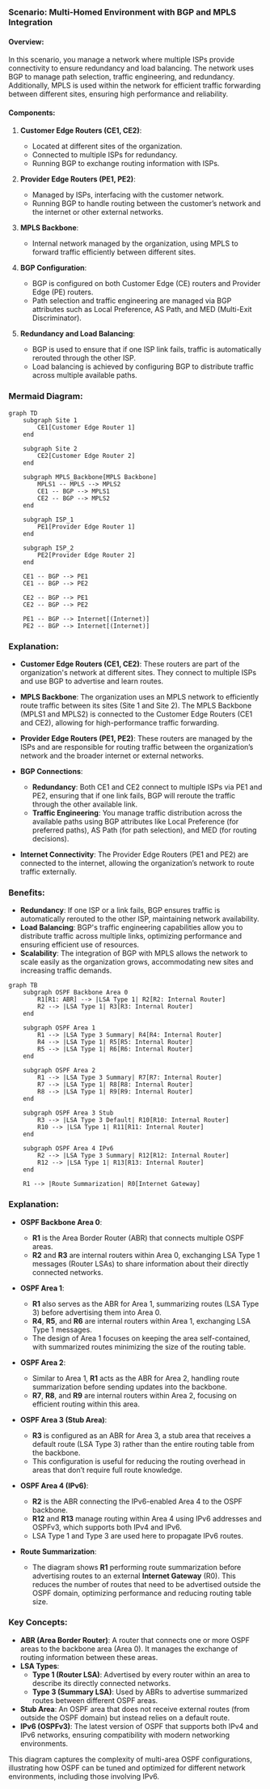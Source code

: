 
### Scenario: Multi-Homed Environment with BGP and MPLS Integration

#### Overview:
In this scenario, you manage a network where multiple ISPs provide connectivity to ensure redundancy and load balancing. The network uses BGP to manage path selection, traffic engineering, and redundancy. Additionally, MPLS is used within the network for efficient traffic forwarding between different sites, ensuring high performance and reliability.

#### Components:
1. **Customer Edge Routers (CE1, CE2)**:
   - Located at different sites of the organization.
   - Connected to multiple ISPs for redundancy.
   - Running BGP to exchange routing information with ISPs.

2. **Provider Edge Routers (PE1, PE2)**:
   - Managed by ISPs, interfacing with the customer network.
   - Running BGP to handle routing between the customer’s network and the internet or other external networks.

3. **MPLS Backbone**:
   - Internal network managed by the organization, using MPLS to forward traffic efficiently between different sites.

4. **BGP Configuration**:
   - BGP is configured on both Customer Edge (CE) routers and Provider Edge (PE) routers.
   - Path selection and traffic engineering are managed via BGP attributes such as Local Preference, AS Path, and MED (Multi-Exit Discriminator).

5. **Redundancy and Load Balancing**:
   - BGP is used to ensure that if one ISP link fails, traffic is automatically rerouted through the other ISP.
   - Load balancing is achieved by configuring BGP to distribute traffic across multiple available paths.

### Mermaid Diagram:

```mermaid
graph TD
    subgraph Site 1
        CE1[Customer Edge Router 1]
    end
    
    subgraph Site 2
        CE2[Customer Edge Router 2]
    end
    
    subgraph MPLS_Backbone[MPLS Backbone]
        MPLS1 -- MPLS --> MPLS2
        CE1 -- BGP --> MPLS1
        CE2 -- BGP --> MPLS2
    end
    
    subgraph ISP_1
        PE1[Provider Edge Router 1]
    end
    
    subgraph ISP_2
        PE2[Provider Edge Router 2]
    end
    
    CE1 -- BGP --> PE1
    CE1 -- BGP --> PE2
    
    CE2 -- BGP --> PE1
    CE2 -- BGP --> PE2
    
    PE1 -- BGP --> Internet[(Internet)]
    PE2 -- BGP --> Internet[(Internet)]
```

### Explanation:
- **Customer Edge Routers (CE1, CE2)**: These routers are part of the organization's network at different sites. They connect to multiple ISPs and use BGP to advertise and learn routes.
  
- **MPLS Backbone**: The organization uses an MPLS network to efficiently route traffic between its sites (Site 1 and Site 2). The MPLS Backbone (MPLS1 and MPLS2) is connected to the Customer Edge Routers (CE1 and CE2), allowing for high-performance traffic forwarding.

- **Provider Edge Routers (PE1, PE2)**: These routers are managed by the ISPs and are responsible for routing traffic between the organization’s network and the broader internet or external networks.

- **BGP Connections**:
  - **Redundancy**: Both CE1 and CE2 connect to multiple ISPs via PE1 and PE2, ensuring that if one link fails, BGP will reroute the traffic through the other available link.
  - **Traffic Engineering**: You manage traffic distribution across the available paths using BGP attributes like Local Preference (for preferred paths), AS Path (for path selection), and MED (for routing decisions).

- **Internet Connectivity**: The Provider Edge Routers (PE1 and PE2) are connected to the internet, allowing the organization’s network to route traffic externally.

### Benefits:
- **Redundancy**: If one ISP or a link fails, BGP ensures traffic is automatically rerouted to the other ISP, maintaining network availability.
- **Load Balancing**: BGP's traffic engineering capabilities allow you to distribute traffic across multiple links, optimizing performance and ensuring efficient use of resources.
- **Scalability**: The integration of BGP with MPLS allows the network to scale easily as the organization grows, accommodating new sites and increasing traffic demands.


```mermaid
graph TB
    subgraph OSPF Backbone Area 0
        R1[R1: ABR] --> |LSA Type 1| R2[R2: Internal Router]
        R2 --> |LSA Type 1| R3[R3: Internal Router]
    end
    
    subgraph OSPF Area 1
        R1 --> |LSA Type 3 Summary| R4[R4: Internal Router]
        R4 --> |LSA Type 1| R5[R5: Internal Router]
        R5 --> |LSA Type 1| R6[R6: Internal Router]
    end
    
    subgraph OSPF Area 2
        R1 --> |LSA Type 3 Summary| R7[R7: Internal Router]
        R7 --> |LSA Type 1| R8[R8: Internal Router]
        R8 --> |LSA Type 1| R9[R9: Internal Router]
    end
    
    subgraph OSPF Area 3 Stub
        R3 --> |LSA Type 3 Default| R10[R10: Internal Router]
        R10 --> |LSA Type 1| R11[R11: Internal Router]
    end
    
    subgraph OSPF Area 4 IPv6
        R2 --> |LSA Type 3 Summary| R12[R12: Internal Router]
        R12 --> |LSA Type 1| R13[R13: Internal Router]
    end
    
    R1 --> |Route Summarization| R0[Internet Gateway]

```

### Explanation:
- **OSPF Backbone Area 0**: 
  - **R1** is the Area Border Router (ABR) that connects multiple OSPF areas.
  - **R2** and **R3** are internal routers within Area 0, exchanging LSA Type 1 messages (Router LSAs) to share information about their directly connected networks.

- **OSPF Area 1**:
  - **R1** also serves as the ABR for Area 1, summarizing routes (LSA Type 3) before advertising them into Area 0.
  - **R4**, **R5**, and **R6** are internal routers within Area 1, exchanging LSA Type 1 messages.
  - The design of Area 1 focuses on keeping the area self-contained, with summarized routes minimizing the size of the routing table.

- **OSPF Area 2**:
  - Similar to Area 1, **R1** acts as the ABR for Area 2, handling route summarization before sending updates into the backbone.
  - **R7**, **R8**, and **R9** are internal routers within Area 2, focusing on efficient routing within this area.

- **OSPF Area 3 (Stub Area)**:
  - **R3** is configured as an ABR for Area 3, a stub area that receives a default route (LSA Type 3) rather than the entire routing table from the backbone.
  - This configuration is useful for reducing the routing overhead in areas that don’t require full route knowledge.

- **OSPF Area 4 (IPv6)**:
  - **R2** is the ABR connecting the IPv6-enabled Area 4 to the OSPF backbone.
  - **R12** and **R13** manage routing within Area 4 using IPv6 addresses and OSPFv3, which supports both IPv4 and IPv6.
  - LSA Type 1 and Type 3 are used here to propagate IPv6 routes.

- **Route Summarization**:
  - The diagram shows **R1** performing route summarization before advertising routes to an external **Internet Gateway** (R0). This reduces the number of routes that need to be advertised outside the OSPF domain, optimizing performance and reducing routing table size.

### Key Concepts:
- **ABR (Area Border Router)**: A router that connects one or more OSPF areas to the backbone area (Area 0). It manages the exchange of routing information between these areas.
- **LSA Types**:
  - **Type 1 (Router LSA)**: Advertised by every router within an area to describe its directly connected networks.
  - **Type 3 (Summary LSA)**: Used by ABRs to advertise summarized routes between different OSPF areas.
- **Stub Area**: An OSPF area that does not receive external routes (from outside the OSPF domain) but instead relies on a default route.
- **IPv6 (OSPFv3)**: The latest version of OSPF that supports both IPv4 and IPv6 networks, ensuring compatibility with modern networking environments.

This diagram captures the complexity of multi-area OSPF configurations, illustrating how OSPF can be tuned and optimized for different network environments, including those involving IPv6.

